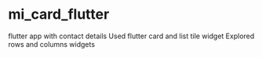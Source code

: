 # mi_card_flutter
flutter app with contact details
Used flutter card and list tile widget
Explored rows and columns widgets
